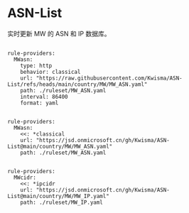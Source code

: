 
# ASN-List

实时更新 MW 的 ASN 和 IP 数据库。

<pre><code class="language-javascript">
rule-providers:
  MWasn:
    type: http
    behavior: classical
    url: "https://raw.githubusercontent.com/Kwisma/ASN-List/refs/heads/main/country/MW/MW_ASN.yaml"
    path: ./ruleset/MW_ASN.yaml
    interval: 86400
    format: yaml
</code></pre>

<pre><code class="language-javascript">
rule-providers:
  MWasn:
    <<: *classical
    url: "https://jsd.onmicrosoft.cn/gh/Kwisma/ASN-List@main/country/MW/MW_ASN.yaml"
    path: ./ruleset/MW_ASN.yaml
</code></pre>

<pre><code class="language-javascript">
rule-providers:
  MWcidr:
    <<: *ipcidr
    url: "https://jsd.onmicrosoft.cn/gh/Kwisma/ASN-List@main/country/MW/MW_IP.yaml"
    path: ./ruleset/MW_IP.yaml
</code></pre>